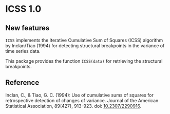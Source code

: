# ICSS 1.0
## New features

`ICSS` implements the Iterative Cumulative Sum of Squares (ICSS) algorithm by Inclan/Tiao (1994) for detecting structural breakpoints in the variance of time series data.

This package provides the function `ICSS(data)` for retrieving the structural breakpoints.

## Reference

  Inclan, C., & Tiao, G. C. (1994): Use of cumulative sums of squares for retrospective detection of changes of variance. Journal of the American Statistical Association, 89(427), 913-923.
  doi: [10.2307/2290916](https://www.jstor.org/stable/2290916).
